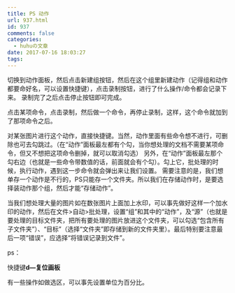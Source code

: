 ```yaml
---
title: PS 动作
url: 937.html
id: 937
comments: false
categories:
  - huhuの文章
date: 2017-07-16 18:03:27
tags:
---
```


切换到动作面板，然后点击新建组按钮，然后在这个组里新建动作（记得组和动作都要命好名，可以设置快捷键），点击录制按钮，进行了什么操作/命令都会记录下来。 录制完了之后点击停止按钮即可完成。

点击某项命令，点击录制，然后做一个命令，再停止录制，这样，这个命令就加到了那项命令之后。

对某张图片进行这个动作，直接快捷键。当然，动作里面有些命令想不进行，可删除也可去勾跳过。（在“动作”面板最左都有个勾，当你想处理的文档不需要某项命令，但又不想把这项命令删掉，就可以取消勾选） 另外，在“动作”面板最左那个勾右边（也就是一些命令带数值的话，前面就会有个勾）。勾上它，批处理的时候，执行动作，遇到这一步命令就会弹出来让我们设置。 需要注意的是，我们想单存一个动作是不行的，PS只能存一个文件夹。所以我们在存储动作时，是要选择装动作那个组，然后才能“存储动作”。

当我们想处理大量的图片如在数张图片上面加上水印，可以事先做好这样一个加水印的动作，然后在文件>自动>批处理，设置“组”和其中的“动作”，及“源”（也就是要处理的目标文件夹，把所有要处理的图片放进这个文件夹，可以勾选“包含所有子文件夹”）、“目标”（选择“文件夹”即存储到新的文件夹里）。最后特别要注意最后一项“错误”，应选择“将错误记录到文件”。

ps：

快捷键**d—复位画板**

有一些操作如做选区，可以事先设置单位为百分比。